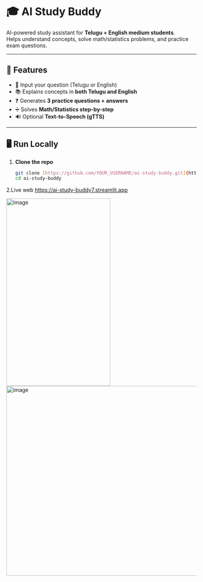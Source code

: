 # 🎓 AI Study Buddy

AI-powered study assistant for **Telugu + English medium students**.  
Helps understand concepts, solve math/statistics problems, and practice exam questions.

---

## 🚀 Features
- 📝 Input your question (Telugu or English)
- 📚 Explains concepts in **both Telugu and English**
- ❓ Generates **3 practice questions + answers**
- ➗ Solves **Math/Statistics step-by-step**
- 🔊 Optional **Text-to-Speech (gTTS)**

---

## 🖥️ Run Locally

1. **Clone the repo**
   ```bash
   git clone [https://github.com/YOUR_USERNAME/ai-study-buddy.git](https://github.com/RAGHAVENDRARAO7/-AI-Study-Buddy/commits?author=RAGHAVENDRARAO7)
   cd ai-study-buddy
2.Live web
https://ai-study-buddy7.streamlit.app

<img width="275" height="496" alt="image" src="https://github.com/user-attachments/assets/d740c232-3705-483c-89e9-d01e7e97a06e" />


<img width="959" height="502" alt="image" src="https://github.com/user-attachments/assets/0164eb50-1c73-4d50-a468-8eb4235e23b3" />



